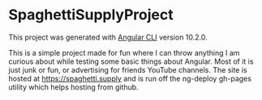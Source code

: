 # SpaghettiSupplyProject

This project was generated with [Angular CLI](https://github.com/angular/angular-cli) version 10.2.0.

This is a simple project made for fun where I can throw anything I am curious about while testing some basic things about Angular. Most of it is just junk or fun, or advertising for friends YouTube channels. The site is hosted at https://spaghetti.supply and is run off the ng-deploy gh-pages utility which helps hosting from github.

